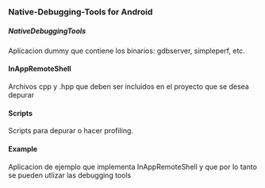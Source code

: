 ### Native-Debugging-Tools for Android

##### NativeDebuggingTools
 Aplicacion dummy que contiene los binarios: gdbserver, simpleperf, etc.

#### InAppRemoteShell
Archivos cpp y .hpp que deben ser incluidos en el proyecto que se desea depurar

#### Scripts
Scripts para depurar o hacer profiling.

#### Example
Aplicacion de ejemplo que implementa InAppRemoteShell y que por lo tanto se pueden utlizar las debugging tools
